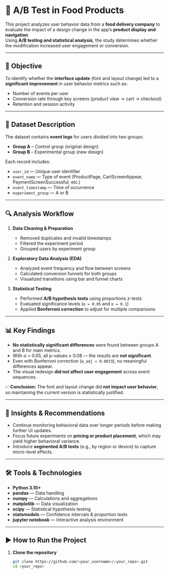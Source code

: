 # 🧪 A/B Test in Food Products

This project analyzes user behavior data from a **food delivery company** to evaluate the impact of a design change in the app’s **product display and navigation**.  
Using **A/B testing and statistical analysis**, the study determines whether the modification increased user engagement or conversion.

---

## 🎯 Objective

To identify whether the **interface update** (font and layout change) led to a **significant improvement** in user behavior metrics such as:
- Number of events per user
- Conversion rate through key screens (product view → cart → checkout)
- Retention and session activity

---

## 📂 Dataset Description

The dataset contains **event logs** for users divided into two groups:
- **Group A** – Control group (original design)  
- **Group B** – Experimental group (new design)

Each record includes:
- `user_id` — Unique user identifier  
- `event_name` — Type of event (ProductPage, CartScreenAppear, PaymentScreenSuccessful, etc.)  
- `event_timestamp` — Time of occurrence  
- `experiment_group` — A or B  

---

## 🔍 Analysis Workflow

1. **Data Cleaning & Preparation**
   - Removed duplicates and invalid timestamps
   - Filtered the experiment period
   - Grouped users by experiment group

2. **Exploratory Data Analysis (EDA)**
   - Analyzed event frequency and flow between screens
   - Calculated conversion funnels for both groups
   - Visualized transitions using bar and funnel charts

3. **Statistical Testing**
   - Performed **A/B hypothesis tests** using proportions z-tests
   - Evaluated significance levels (`α = 0.05` and `α = 0.1`)
   - Applied **Bonferroni correction** to adjust for multiple comparisons

---

## 📊 Key Findings

- **No statistically significant differences** were found between groups A and B for main metrics.  
- With α = 0.05, all p-values ≥ 0.08 — the results are **not significant**.  
- Even with Bonferroni correction (`α_adj ≈ 0.0033`), no meaningful differences appear.  
- The visual redesign **did not affect user engagement** across event sequences.

✅ **Conclusion:** The font and layout change did **not impact user behavior**, so maintaining the current version is statistically justified.

---

## 🧠 Insights & Recommendations

- Continue monitoring behavioral data over longer periods before making further UI updates.  
- Focus future experiments on **pricing or product placement**, which may yield higher behavioral variance.  
- Introduce **segmented A/B tests** (e.g., by region or device) to capture micro-level effects.

---

## 🛠️ Tools & Technologies

- **Python 3.10+**
- **pandas** — Data handling  
- **numpy** — Calculations and aggregations  
- **matplotlib** — Data visualization  
- **scipy** — Statistical hypothesis testing  
- **statsmodels** — Confidence intervals & proportion tests  
- **jupyter notebook** — Interactive analysis environment

---

## ▶️ How to Run the Project

1. **Clone the repository**
   ```bash
   git clone https://github.com/<your_username>/<your_repo>.git
   cd <your_repo>
